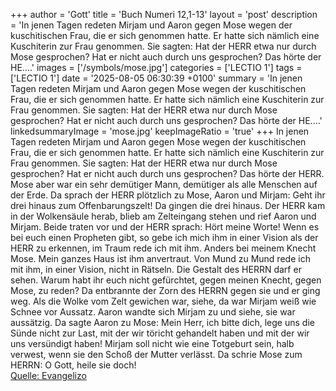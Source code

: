 +++
author = 'Gott'
title = 'Buch Numeri 12,1-13'
layout = 'post'
description = 'In jenen Tagen redeten Mirjam und Aaron gegen Mose wegen der kuschitischen Frau, die er sich genommen hatte. Er hatte sich nämlich eine Kuschiterin zur Frau genommen. Sie sagten: Hat der HERR etwa nur durch Mose gesprochen? Hat er nicht auch durch uns gesprochen? Das hörte der HE....'
images = ['/symbols/mose.jpg']
categories = ['LECTIO 1']
tags = ['LECTIO 1']
date = '2025-08-05 06:30:39 +0100'
summary = 'In jenen Tagen redeten Mirjam und Aaron gegen Mose wegen der kuschitischen Frau, die er sich genommen hatte. Er hatte sich nämlich eine Kuschiterin zur Frau genommen. Sie sagten: Hat der HERR etwa nur durch Mose gesprochen? Hat er nicht auch durch uns gesprochen? Das hörte der HE....'
linkedsummaryImage = 'mose.jpg'
keepImageRatio = 'true'
+++
In jenen Tagen redeten Mirjam und Aaron gegen Mose wegen der kuschitischen Frau, die er sich genommen hatte. Er hatte sich nämlich eine Kuschiterin zur Frau genommen.
Sie sagten: Hat der HERR etwa nur durch Mose gesprochen? Hat er nicht auch durch uns gesprochen? Das hörte der HERR.<!--more-->
Mose aber war ein sehr demütiger Mann, demütiger als alle Menschen auf der Erde.
Da sprach der HERR plötzlich zu Mose, Aaron und Mirjam: Geht ihr drei hinaus zum Offenbarungszelt! Da gingen die drei hinaus.
Der HERR kam in der Wolkensäule herab, blieb am Zelteingang stehen und rief Aaron und Mirjam. Beide traten vor
und der HERR sprach: Hört meine Worte! Wenn es bei euch einen Propheten gibt, so gebe ich mich ihm in einer Vision als der HERR zu erkennen, im Traum rede ich mit ihm.
Anders bei meinem Knecht Mose. Mein ganzes Haus ist ihm anvertraut.
Von Mund zu Mund rede ich mit ihm, in einer Vision, nicht in Rätseln. Die Gestalt des HERRN darf er sehen. Warum habt ihr euch nicht gefürchtet, gegen meinen Knecht, gegen Mose, zu reden?
Da entbrannte der Zorn des HERRN gegen sie und er ging weg.
Als die Wolke vom Zelt gewichen war, siehe, da war Mirjam weiß wie Schnee vor Aussatz. Aaron wandte sich Mirjam zu und siehe, sie war aussätzig.
Da sagte Aaron zu Mose: Mein Herr, ich bitte dich, lege uns die Sünde nicht zur Last, mit der wir töricht gehandelt haben und mit der wir uns versündigt haben!
Mirjam soll nicht wie eine Totgeburt sein, halb verwest, wenn sie den Schoß der Mutter verlässt.
Da schrie Mose zum HERRN: O Gott, heile sie doch!<br> [Quelle: Evangelizo](https://evangeliumtagfuertag.org/DE/gospel)